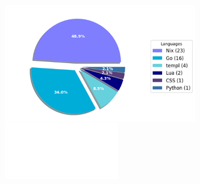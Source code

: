 ![Weekly Commit Distribution Per Language](./commit_distribution_week_38.png)
![Download Resume/CV](./cv-public.pdf)
